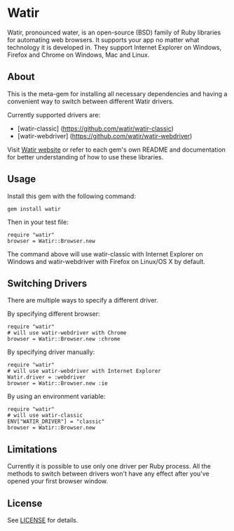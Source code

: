 Watir
==============
Watir, pronounced water, is an open-source (BSD) family of Ruby libraries for automating web browsers.
It supports your app no matter what technology it is developed in.
They support Internet Explorer on Windows, Firefox and Chrome on Windows, Mac and Linux.


About
-----
This is the meta-gem for installing all necessary dependencies and having a convenient way to switch between different Watir drivers.    

Currently supported drivers are:
 - [watir-classic] (https://github.com/watir/watir-classic)
 - [watir-webdriver] (https://github.com/watir/watir-webdriver)

Visit [Watir website](http://watir.com) or refer to each gem's own README and documentation for better understanding of how to use these libraries.

Usage
-----

Install this gem with the following command:
    
    gem install watir

Then in your test file:
    
    require "watir"
    browser = Watir::Browser.new

The command above will use watir-classic with Internet Explorer on Windows and
watir-webdriver with Firefox on Linux/OS X by default.

Switching Drivers
-----------------

There are multiple ways to specify a different driver.

By specifying different browser:
    
    require "watir"
    # will use watir-webdriver with Chrome
    browser = Watir::Browser.new :chrome

By specifying driver manually:
    
    require "watir"
    # will use watir-webdriver with Internet Explorer
    Watir.driver = :webdriver
    browser = Watir::Browser.new :ie

By using an environment variable:
    
    require "watir"
    # will use watir-classic
    ENV["WATIR_DRIVER"] = "classic"
    browser = Watir::Browser.new


Limitations
-----------

Currently it is possible to use only one driver per Ruby process. All the
methods to switch between drivers won't have any effect after you've opened
your first browser window.


License
-------

See [LICENSE](https://github.com/watir/watir/blob/master/LICENSE) for details.
